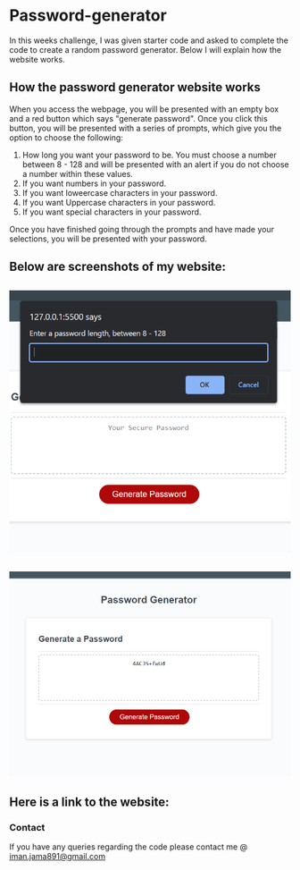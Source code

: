 # Password-generator

In this weeks challenge, I was given starter code and asked to complete the code to create a random password generator. Below I will explain how the website works.

## **How the password generator website works**

When you access the webpage, you will be presented with an empty box and a red button which says "generate password". Once you click this button, you will be presented with a series of prompts, which give you the option to choose the following:
1. How long you want your password to be. You must choose a number between 8 - 128 and will be presented with an alert if you do not choose a number within these values.
2. If you want numbers in your password.
3. If you want loweercase characters in your password.
4. If you want Uppercase characters in your password.
5. If you want special characters in your password. 

Once you have finished going through the prompts and have made your selections, you will be presented with your password.

 
## **Below are screenshots of my website:**
![picture](/assets/Screenshot_1.png)
---
![picture](/assets/Screenshot_3.png)
---

## **Here is a link to the website:**

  
### Contact 
  
If you have any queries regarding the code please contact me @ iman.jama891@gmail.com
